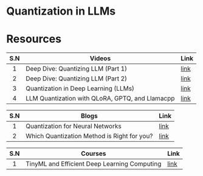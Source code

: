 # Quantization in LLMs

# Resources

| S.N | Videos | Link |
| :--: | ---- | ---- |
| 1 | Deep Dive: Quantizing LLM (Part 1) | [link](https://www.youtube.com/watch?v=kw7S-3s50uk&ab_channel=JulienSimon) |
| 2 | Deep Dive: Quantizing LLM (Part 2) | [link](https://www.youtube.com/watch?v=fXBBwCIA0Ds&ab_channel=JulienSimon) |
| 3 | Quantization in Deep Learning (LLMs) | [link](https://www.youtube.com/watch?v=UQlsqdwCQdc&ab_channel=AIBites) |
| 4 | LLM Quantization with QLoRA, GPTQ, and Llamacpp | [link](https://www.youtube.com/watch?v=YEVyupJxt1Q&ab_channel=code_your_own_AI) |

| S.N | Blogs | Link |
| :--: | ---- | ---- |
| 1 | Quantization for Neural Networks | [link](https://leimao.github.io/article/Neural-Networks-Quantization/#Quantization) |
| 2 | Which Quantization Method is Right for you? | [link](https://newsletter.maartengrootendorst.com/p/which-quantization-method-is-right) |

| S.N | Courses | Link |
| :--: | ---- | ---- |
| 1 | TinyML and Efficient Deep Learning Computing | [link](https://hanlab.mit.edu/courses/2023-fall-65940) |
